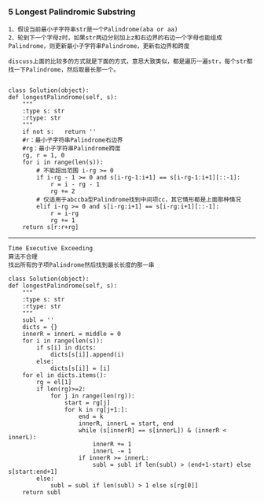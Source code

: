 ### 5		Longest Palindromic Substring

	1、假设当前最小子字符串str是一个Palindrome(aba or aa)
	2、轮到下一个字母z时，如果str两边分别加上z和右边界的右边一个字母也能组成Palindrome，则更新最小子字符串Palindrome，更新右边界和跨度

	discuss上面的比较多的方式就是下面的方式，意思大致类似，都是遍历一遍str，每个str都找一下Palindrome，然后取最长那一个。
	

	class Solution(object):
    def longestPalindrome(self, s):
        """
        :type s: str
        :rtype: str
        """
        if not s:	return ''
		#r：最小子字符串Palindrome右边界
		#rg：最小子字符串Palindrome跨度
        rg, r = 1, 0
        for i in range(len(s)):
        	# 不能超出范围 i-rg >= 0
        	if i-rg - 1 >= 0 and s[i-rg-1:i+1] == s[i-rg-1:i+1][::-1]:
        		r = i - rg - 1
        		rg += 2
			# 仅适用于abccba型Palindrome找到中间项cc，其它情形都是上面那种情况
        	elif i-rg >= 0 and s[i-rg:i+1] == s[i-rg:i+1][::-1]:
        		r = i-rg
        		rg += 1
        return s[r:r+rg]

---------------------------------------
	
	Time Executive Exceeding
	算法不合理
	找出所有的子项Palindrome然后找到最长长度的那一串

	class Solution(object):
    def longestPalindrome(self, s):
        """
        :type s: str
        :rtype: str
        """
        subl = ''
        dicts = {}
        innerR = innerL = middle = 0
        for i in range(len(s)):
        	if s[i] in dicts:
        		dicts[s[i]].append(i)
        	else:
        		dicts[s[i]] = [i]
        for el in dicts.items():
        	rg = el[1]
        	if len(rg)>=2:
        		for j in range(len(rg)):
	        		start = rg[j]
        			for k in rg[j+1:]:
        				end = k
	        			innerR, innerL = start, end
	        			while (s[innerR] == s[innerL]) & (innerR < innerL):
	        				innerR += 1
	        				innerL -= 1
	        			if innerR >= innerL:
	        				subl = subl if len(subl) > (end+1-start) else s[start:end+1]
        	else:
        		subl = subl if len(subl) > 1 else s[rg[0]]
        return subl
